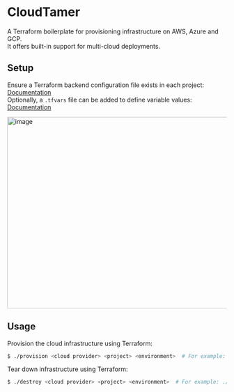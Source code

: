 # CloudTamer
A Terraform boilerplate for provisioning infrastructure on AWS, Azure and GCP.  
It offers built-in support for multi-cloud deployments.

## Setup
Ensure a Terraform backend configuration file exists in each project: [Documentation](https://developer.hashicorp.com/terraform/language/backend)  
Optionally, a `.tfvars` file can be added to define variable values: [Documentation](https://developer.hashicorp.com/terraform/language/values/variables)

<img width="1103" height="440" alt="image" src="https://github.com/user-attachments/assets/5186200a-15ba-4fe2-b71d-e09c8132078f" />

## Usage
Provision the cloud infrastructure using Terraform:
```bash
$ ./provision <cloud provider> <project> <environment>  # For example: ./provision aws vm-db dev 
```
Tear down infrastructure using Terraform:
```bash
$ ./destroy <cloud provider> <project> <environment>  # For example: ./destroy aws vm-db dev 
```

